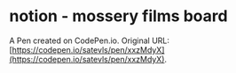 # notion - mossery films board

A Pen created on CodePen.io. Original URL: [https://codepen.io/satevls/pen/xxzMdyX](https://codepen.io/satevls/pen/xxzMdyX).

